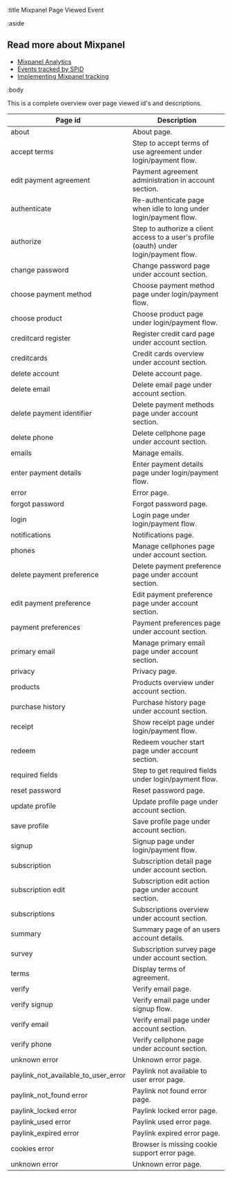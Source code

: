 :title Mixpanel Page Viewed Event

:aside

## Read more about Mixpanel

- [Mixpanel Analytics](/mixpanel/analytics/)
- [Events tracked by SPiD](/mixpanel/events-tracked/)
- [Implementing Mixpanel tracking](/mixpanel/implementing-tracking/)


:body

This is a complete overview over page viewed id's and descriptions.

<table class="table table-hover">
  <thead>
    <tr>
      <th>Page id</th>
      <th>Description</th>
    </tr>
  </thead>
  <tbody>
    <tr>
      <td>about</td>
      <td>About page.</td>
    </tr>
    <tr>
      <td>accept terms</td>
      <td>Step to accept terms of use agreement under login/payment flow.</td>
    </tr>
    <tr>
      <td>edit payment agreement</td>
      <td>Payment agreement administration in account section.</td>
    </tr>
    <tr>
      <td>authenticate</td>
      <td>Re-authenticate page when idle to long under login/payment flow.</td>
    </tr>
    <tr>
      <td>authorize</td>
      <td>Step to authorize a client access to a user's profile (oauth) under login/payment flow.</td>
    </tr>
    <tr>
      <td>change password</td>
      <td>Change password page under account section.</td>
    </tr>
    <tr>
      <td>choose payment method</td>
      <td>Choose payment method page under login/payment flow.</td>
    </tr>
    <tr>
      <td>choose product</td>
      <td>Choose product page under login/payment flow.</td>
    </tr>
    <tr>
      <td>creditcard register</td>
      <td>Register credit card page under account section.</td>
    </tr>
    <tr>
      <td>creditcards</td>
      <td>Credit cards overview under account section.</td>
    </tr>
    <tr>
      <td>delete account</td>
      <td>Delete account page.</td>
    </tr>
    <tr>
      <td>delete email</td>
      <td>Delete email page under account section.</td>
    </tr>
    <tr>
      <td>delete payment identifier</td>
      <td>Delete payment methods page under account section.</td>
    </tr>
    <tr>
      <td>delete phone</td>
      <td>Delete cellphone page under account section.</td>
    </tr>
    <tr>
      <td>emails</td>
      <td>Manage emails.</td>
    </tr>
    <tr>
      <td>enter payment details</td>
      <td>Enter payment details page under login/payment flow.</td>
    </tr>
    <tr>
      <td>error</td>
      <td>Error page.</td>
    </tr>
    <tr>
      <td>forgot password</td>
      <td>Forgot password page.</td>
    </tr>
    <tr>
      <td>login</td>
      <td>Login page under login/payment flow.</td>
    </tr>
    <tr>
      <td>notifications</td>
      <td>Notifications page.</td>
    </tr>
    <tr>
      <td>phones</td>
      <td>Manage cellphones page under account section.</td>
    </tr>
    <tr>
      <td>delete payment preference</td>
      <td>Delete payment preference page under account section.</td>
    </tr>
    <tr>
      <td>edit payment preference</td>
      <td>Edit payment preference page under account section.</td>
    </tr>
    <tr>
      <td>payment preferences</td>
      <td>Payment preferences page under account section.</td>
    </tr>
    <tr>
      <td>primary email</td>
      <td>Manage primary email page under account section.</td>
    </tr>
    <tr>
      <td>privacy</td>
      <td>Privacy page.</td>
    </tr>
    <tr>
      <td>products</td>
      <td>Products overview under account section.</td>
    </tr>
    <tr>
      <td>purchase history</td>
      <td>Purchase history page under account section.</td>
    </tr>
    <tr>
      <td>receipt</td>
      <td>Show receipt page under login/payment flow.</td>
    </tr>
    <tr>
      <td>redeem</td>
      <td>Redeem voucher start page under account section.</td>
    </tr>
    <tr>
      <td>required fields</td>
      <td>Step to get required fields under login/payment flow.</td>
    </tr>
    <tr>
      <td>reset password</td>
      <td>Reset password page.</td>
    </tr>
    <tr>
      <td>update profile</td>
      <td>Update profile page under account section.</td>
    </tr>
    <tr>
      <td>save profile</td>
      <td>Save profile page under account section.</td>
    </tr>
    <tr>
      <td>signup</td>
      <td>Signup page under login/payment flow.</td>
    </tr>
    <tr>
      <td>subscription</td>
      <td>Subscription detail page under account section.</td>
    </tr>
    <tr>
      <td>subscription edit</td>
      <td>Subscription edit action page under account section.</td>
    </tr>
    <tr>
      <td>subscriptions</td>
      <td>Subscriptions overview under account section.</td>
    </tr>
    <tr>
      <td>summary</td>
      <td>Summary page of an users account details.</td>
    </tr>
    <tr>
      <td>survey</td>
      <td>Subscription survey page under account section.</td>
    </tr>
    <tr>
      <td>terms</td>
      <td>Display terms of agreement.</td>
    </tr>
    <tr>
      <td>verify</td>
      <td>Verify email page.</td>
    </tr>
    <tr>
      <td>verify signup</td>
      <td>Verify email page under signup flow.</td>
    </tr>
    <tr>
      <td>verify email</td>
      <td>Verify email page under account section.</td>
    </tr>
    <tr>
      <td>verify phone</td>
      <td>Verify cellphone page under account section.</td>
    </tr>
    <tr>
      <td>unknown error</td>
      <td>Unknown error page.</td>
    </tr>
    <tr>
      <td>paylink_not_available_to_user_error</td>
      <td>Paylink not available to user error page.</td>
    </tr>
    <tr>
      <td>paylink_not_found error</td>
      <td>Paylink not found error page.</td>
    </tr>
    <tr>
      <td>paylink_locked error</td>
      <td>Paylink locked error page.</td>
    </tr>
    <tr>
      <td>paylink_used error</td>
      <td>Paylink used error page.</td>
    </tr>
    <tr>
      <td>paylink_expired error</td>
      <td>Paylink expired error page.</td>
    </tr>
    <tr>
      <td>cookies error</td>
      <td>Browser is missing cookie support error page.</td>
    </tr>
    <tr>
      <td>unknown error</td>
      <td>Unknown error page.</td>
    </tr>
  </tbody>
</table>